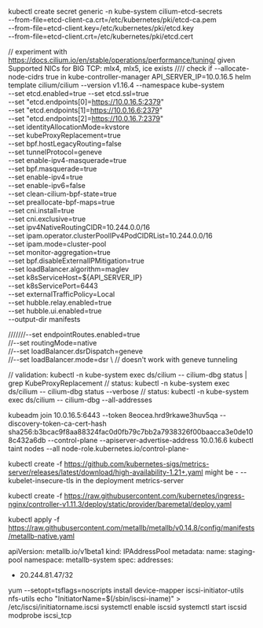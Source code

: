  kubectl create secret generic -n kube-system cilium-etcd-secrets \
  --from-file=etcd-client-ca.crt=/etc/kubernetes/pki/etcd-ca.pem \
  --from-file=etcd-client.key=/etc/kubernetes/pki/etcd.key \
  --from-file=etcd-client.crt=/etc/kubernetes/pki/etcd.cert

  // experiment with https://docs.cilium.io/en/stable/operations/performance/tuning/ given Supported NICs for BIG TCP: mlx4, mlx5, ice exists
  //// check if --allocate-node-cidrs true in kube-controller-manager
API_SERVER_IP=10.0.16.5
helm template cilium/cilium --version v1.16.4 --namespace kube-system \
--set etcd.enabled=true --set etcd.ssl=true \
--set "etcd.endpoints[0]=https://10.0.16.5:2379" \
--set "etcd.endpoints[1]=https://10.0.16.6:2379" \
--set "etcd.endpoints[2]=https://10.0.16.7:2379" \
--set identityAllocationMode=kvstore \
--set kubeProxyReplacement=true \
--set bpf.hostLegacyRouting=false \
--set tunnelProtocol=geneve \
--set enable-ipv4-masquerade=true \
--set bpf.masquerade=true \
--set enable-ipv4=true \
--set enable-ipv6=false \
--set clean-cilium-bpf-state=true \
--set preallocate-bpf-maps=true \
--set cni.install=true \
--set cni.exclusive=true \
--set ipv4NativeRoutingCIDR=10.244.0.0/16 \
--set ipam.operator.clusterPoolIPv4PodCIDRList=10.244.0.0/16 \
--set ipam.mode=cluster-pool \
--set monitor-aggregation=true \
--set bpf.disableExternalIPMitigation=true \
--set loadBalancer.algorithm=maglev \
--set k8sServiceHost=${API_SERVER_IP} \
--set k8sServicePort=6443 \
--set externalTrafficPolicy=Local \
--set hubble.relay.enabled=true \
--set hubble.ui.enabled=true \
--output-dir manifests

  ///////--set endpointRoutes.enabled=true \
  //--set routingMode=native \
  //--set loadBalancer.dsrDispatch=geneve \
  //--set loadBalancer.mode=dsr \ // doesn't work with geneve tunneling

  // validation: kubectl -n kube-system exec ds/cilium -- cilium-dbg status | grep KubeProxyReplacement
  // status: kubectl -n kube-system exec ds/cilium -- cilium-dbg status --verbose
  // status: kubectl -n kube-system exec ds/cilium -- cilium-dbg --all-addresses

kubeadm join 10.0.16.5:6443 --token 8eocea.hrd9rkawe3huv5qa --discovery-token-ca-cert-hash sha256:b3bcac9f8aa88324fac0d0fb79c7bb2a7938326f00baacca3e0de108c432a6db --control-plane --apiserver-advertise-address 10.0.16.6
kubectl taint nodes --all node-role.kubernetes.io/control-plane-

kubectl create -f https://github.com/kubernetes-sigs/metrics-server/releases/latest/download/high-availability-1.21+.yaml
might be   - --kubelet-insecure-tls in the deployment metrics-server

kubectl create -f https://raw.githubusercontent.com/kubernetes/ingress-nginx/controller-v1.11.3/deploy/static/provider/baremetal/deploy.yaml

kubectl apply -f https://raw.githubusercontent.com/metallb/metallb/v0.14.8/config/manifests/metallb-native.yaml

apiVersion: metallb.io/v1beta1
kind: IPAddressPool
metadata:
name: staging-pool
namespace: metallb-system
spec:
addresses:
- 20.244.81.47/32

yum --setopt=tsflags=noscripts install device-mapper iscsi-initiator-utils nfs-utils
echo "InitiatorName=$(/sbin/iscsi-iname)" > /etc/iscsi/initiatorname.iscsi
systemctl enable iscsid
systemctl start iscsid
modprobe iscsi_tcp
